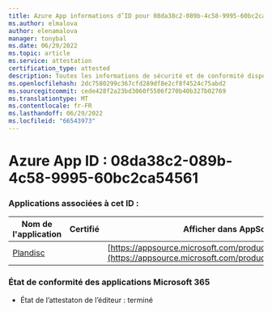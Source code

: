 ```yaml
---
title: Azure App informations d’ID pour 08da38c2-089b-4c58-9995-60bc2ca54561
ms.author: elmalova
author: elenamalova
manager: tonybal
ms.date: 06/29/2022
ms.topic: article
ms.service: attestation
certification_type: attested
description: Toutes les informations de sécurité et de conformité disponibles pour 08da38c2-089b-4c58-9995-60bc2ca54561.
ms.openlocfilehash: 2dc7580299c367cfd289df8e2cf8f4524c75abd2
ms.sourcegitcommit: cede428f2a23bd3060f5506f270b40b327b02769
ms.translationtype: MT
ms.contentlocale: fr-FR
ms.lasthandoff: 06/29/2022
ms.locfileid: "66543973"
---
```

# <a name="azure-app-id-08da38c2-089b-4c58-9995-60bc2ca54561"></a>Azure App ID : 08da38c2-089b-4c58-9995-60bc2ca54561


### <a name="apps-associated-with-this-id"></a>Applications associées à cet ID :
| **Nom de l'application** | **Certifié** | **Afficher dans AppSource** |
|--------------|---------------|-----------------------|
| [Plandisc](../forward/WA200003869.md) |  | [https://appsource.microsoft.com/product/office/WA200003869](https://appsource.microsoft.com/product/office/WA200003869) |

### <a name="microsoft-365-app-compliance-status"></a>État de conformité des applications Microsoft 365
- État de l’attestaton de l’éditeur : terminé

